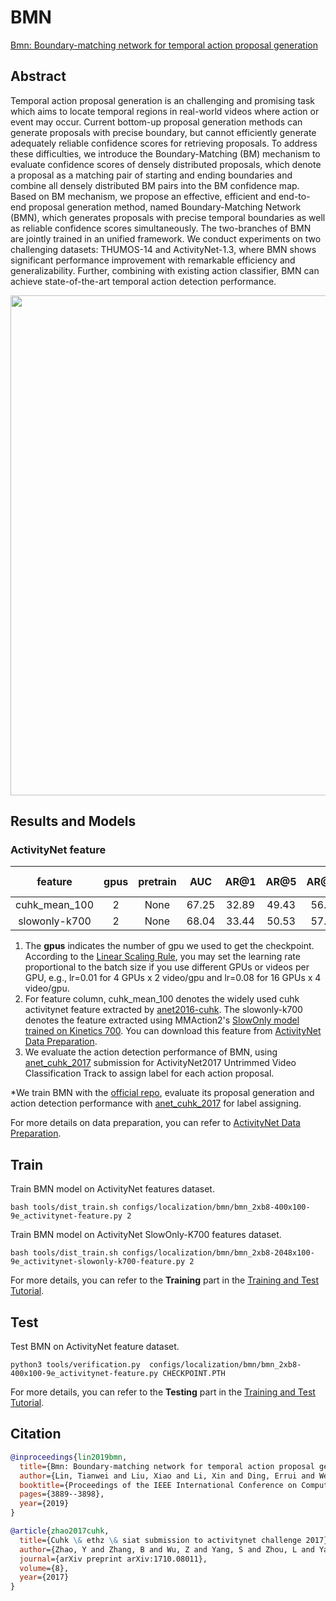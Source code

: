 # BMN

[Bmn: Boundary-matching network for temporal action proposal generation](https://openaccess.thecvf.com/content_ICCV_2019/html/Lin_BMN_Boundary-Matching_Network_for_Temporal_Action_Proposal_Generation_ICCV_2019_paper.html)

<!-- [ALGORITHM] -->

## Abstract

<!-- [ABSTRACT] -->

Temporal action proposal generation is an challenging and promising task which aims to locate temporal regions in real-world videos where action or event may occur. Current bottom-up proposal generation methods can generate proposals with precise boundary, but cannot efficiently generate adequately reliable confidence scores for retrieving proposals. To address these difficulties, we introduce the Boundary-Matching (BM) mechanism to evaluate confidence scores of densely distributed proposals, which denote a proposal as a matching pair of starting and ending boundaries and combine all densely distributed BM pairs into the BM confidence map. Based on BM mechanism, we propose an effective, efficient and end-to-end proposal generation method, named Boundary-Matching Network (BMN), which generates proposals with precise temporal boundaries as well as reliable confidence scores simultaneously. The two-branches of BMN are jointly trained in an unified framework. We conduct experiments on two challenging datasets: THUMOS-14 and ActivityNet-1.3, where BMN shows significant performance improvement with remarkable efficiency and generalizability. Further, combining with existing action classifier, BMN can achieve state-of-the-art temporal action detection performance.

<!-- [IMAGE] -->

<div align=center>
<img src="https://user-images.githubusercontent.com/34324155/143016479-2ca7e8b6-a17b-4a4c-b4c9-ae731935cd91.png" width="800"/>
</div>

## Results and Models

### ActivityNet feature

|    feature    | gpus | pretrain |  AUC  | AR@1  | AR@5  | AR@10 | AR@100 | gpu_mem(M) | iter time(s) |                    config                    |                    ckpt                    |                    log                    |
| :-----------: | :--: | :------: | :---: | :---: | :---: | :---: | :----: | :--------: | :----------: | :------------------------------------------: | :----------------------------------------: | :---------------------------------------: |
| cuhk_mean_100 |  2   |   None   | 67.25 | 32.89 | 49.43 | 56.64 | 75.29  |    5412    |      -       | [config](/configs/localization/bmn/bmn_2xb8-400x100-9e_activitynet-feature.py) | [ckpt](https://download.openmmlab.com/mmaction/v1.0/localization/bmn/bmn_2xb8-400x100-9e_activitynet-feature_20220908-79f92857.pth) | [log](https://download.openmmlab.com/mmaction/v1.0/localization/bmn/bmn_2xb8-400x100-9e_activitynet-feature.log) |
| slowonly-k700 |  2   |   None   | 68.04 | 33.44 | 50.53 | 57.65 | 75.77  |     -      |      -       | [config](/configs/localization/bmn/bmn_2xb8-2048x100-9e_activitynet-slowonly-k700-feature.py) | [ckpt](https://download.openmmlab.com/mmaction/v1.0/localization/bmn/bmn_2xb8-2048x100-9e_activitynet-slowonly-k700-feature_20230907-50b939b2.pth) | [log](https://download.openmmlab.com/mmaction/v1.0/localization/bmn/bmn_2xb8-2048x100-9e_activitynet-slowonly-k700-feature.log) |

1. The **gpus** indicates the number of gpu we used to get the checkpoint.
   According to the [Linear Scaling Rule](https://arxiv.org/abs/1706.02677), you may set the learning rate proportional to the batch size if you use different GPUs or videos per GPU,
   e.g., lr=0.01 for 4 GPUs x 2 video/gpu and lr=0.08 for 16 GPUs x 4 video/gpu.
2. For feature column, cuhk_mean_100 denotes the widely used cuhk activitynet feature extracted by [anet2016-cuhk](https://github.com/yjxiong/anet2016-cuhk).  The slowonly-k700 denotes the feature extracted using MMAction2's [SlowOnly model trained on Kinetics 700](/configs/recognition/slowonly/slowonly_imagenet-pretrained-r50_16xb16-8x8x1-steplr-150e_kinetics700-rgb.py). You can download this feature from [ActivityNet Data Preparation](/tools/data/activitynet/README.md).
3. We evaluate the action detection performance of BMN, using  [anet_cuhk_2017](https://download.openmmlab.com/mmaction/localization/cuhk_anet17_pred.json) submission for ActivityNet2017 Untrimmed Video Classification Track to assign label for each action proposal.

\*We train BMN with the [official repo](https://github.com/JJBOY/BMN-Boundary-Matching-Network), evaluate its proposal generation and action detection performance with [anet_cuhk_2017](https://download.openmmlab.com/mmaction/localization/cuhk_anet17_pred.json) for label assigning.

For more details on data preparation, you can refer to [ActivityNet Data Preparation](/tools/data/activitynet/README.md).

## Train

Train BMN model on ActivityNet features dataset.

```shell
bash tools/dist_train.sh configs/localization/bmn/bmn_2xb8-400x100-9e_activitynet-feature.py 2
```

Train BMN model on ActivityNet SlowOnly-K700 features dataset.

```shell
bash tools/dist_train.sh configs/localization/bmn/bmn_2xb8-2048x100-9e_activitynet-slowonly-k700-feature.py 2
```

For more details, you can refer to the **Training** part in the [Training and Test Tutorial](/docs/en/user_guides/train_test.md).

## Test

Test BMN on ActivityNet feature dataset.

```shell
python3 tools/verification.py  configs/localization/bmn/bmn_2xb8-400x100-9e_activitynet-feature.py CHECKPOINT.PTH
```

For more details, you can refer to the **Testing** part in the [Training and Test Tutorial](/docs/en/user_guides/train_test.md).

## Citation

```BibTeX
@inproceedings{lin2019bmn,
  title={Bmn: Boundary-matching network for temporal action proposal generation},
  author={Lin, Tianwei and Liu, Xiao and Li, Xin and Ding, Errui and Wen, Shilei},
  booktitle={Proceedings of the IEEE International Conference on Computer Vision},
  pages={3889--3898},
  year={2019}
}
```

<!-- [DATASET] -->

```BibTeX
@article{zhao2017cuhk,
  title={Cuhk \& ethz \& siat submission to activitynet challenge 2017},
  author={Zhao, Y and Zhang, B and Wu, Z and Yang, S and Zhou, L and Yan, S and Wang, L and Xiong, Y and Lin, D and Qiao, Y and others},
  journal={arXiv preprint arXiv:1710.08011},
  volume={8},
  year={2017}
}
```
